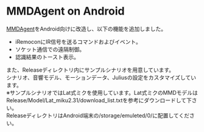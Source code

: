 MMDAgent on Android
====================

[MMDAgent](http://www.mmdagent.jp/)をAndroid向けに改造し、以下の機能を追加しました。
* iRemoconにIR信号を送るコマンドおよびイベント。
* ソケット通信での遠隔制御。
* 認識結果のトースト表示。

また、Releaseディレクトリ内にサンプルシナリオを用意しています。  
シナリオ、音響モデル、モーションデータ、Juliusの設定をカスタマイズしています。  
※サンプルシナリオではLat式ミクを使用しています。Lat式ミクのMMDモデルはRelease/Model/Lat_miku2.31/download_list.txtを参考にダウンロードして下さい。  
ReleaseディレクトリはAndroid端末の/storage/emuleted/0/に配置してください。
